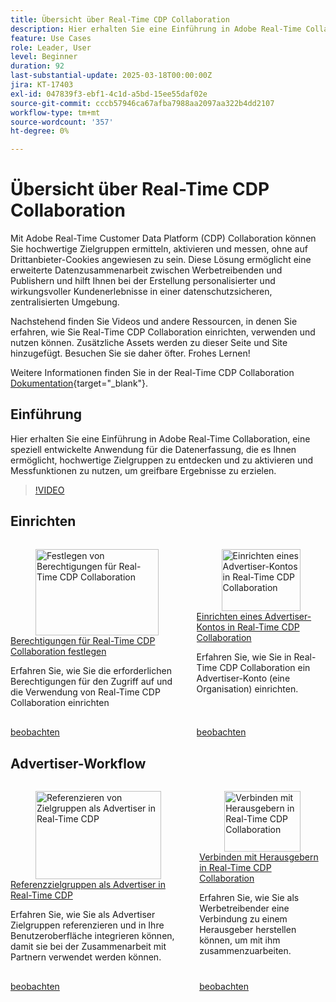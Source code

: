 ```yaml
---
title: Übersicht über Real-Time CDP Collaboration
description: Hier erhalten Sie eine Einführung in Adobe Real-Time Collaboration, eine speziell entwickelte Anwendung für die Datenerfassung, die es Ihnen ermöglicht, hochwertige Zielgruppen zu entdecken und zu aktivieren und Messfunktionen zu nutzen, um greifbare Ergebnisse zu erzielen.
feature: Use Cases
role: Leader, User
level: Beginner
duration: 92
last-substantial-update: 2025-03-18T00:00:00Z
jira: KT-17403
exl-id: 047839f3-ebf1-4c1d-a5bd-15ee55daf02e
source-git-commit: cccb57946ca67afba7988aa2097aa322b4dd2107
workflow-type: tm+mt
source-wordcount: '357'
ht-degree: 0%

---
```


# Übersicht über Real-Time CDP Collaboration

Mit Adobe Real-Time Customer Data Platform (CDP) Collaboration können Sie hochwertige Zielgruppen ermitteln, aktivieren und messen, ohne auf Drittanbieter-Cookies angewiesen zu sein. Diese Lösung ermöglicht eine erweiterte Datenzusammenarbeit zwischen Werbetreibenden und Publishern und hilft Ihnen bei der Erstellung personalisierter und wirkungsvoller Kundenerlebnisse in einer datenschutzsicheren, zentralisierten Umgebung.

Nachstehend finden Sie Videos und andere Ressourcen, in denen Sie erfahren, wie Sie Real-Time CDP Collaboration einrichten, verwenden und nutzen können. Zusätzliche Assets werden zu dieser Seite und Site hinzugefügt. Besuchen Sie sie daher öfter. Frohes Lernen!

Weitere Informationen finden Sie in der Real-Time CDP Collaboration [Dokumentation](https://experienceleague.adobe.com/en/docs/real-time-cdp-collaboration/using/home){target="_blank"}.

## Einführung

Hier erhalten Sie eine Einführung in Adobe Real-Time Collaboration, eine speziell entwickelte Anwendung für die Datenerfassung, die es Ihnen ermöglicht, hochwertige Zielgruppen zu entdecken und zu aktivieren und Messfunktionen zu nutzen, um greifbare Ergebnisse zu erzielen.

>[!VIDEO](https://video.tv.adobe.com/v/3446801?learn=on&enablevpops)


## Einrichten

<!-- CARDS
{cta=Watch}
* set-permissions-for-collaboration.md
* set-up-an-advertiser-account.md

-->
<!-- START CARDS HTML - DO NOT MODIFY BY HAND -->
<div class="columns">
    <div class="column is-half-tablet is-half-desktop is-one-third-widescreen" aria-label="Set permissions for Real-Time CDP Collaboration">
        <div class="card" style="height: 100%; display: flex; flex-direction: column; height: 100%;">
            <div class="card-image">
                <figure class="image x-is-16by9">
                    <a href="set-permissions-for-collaboration.md" title="Festlegen von Berechtigungen für Real-Time CDP Collaboration" target="_blank" rel="referrer">
                        <img class="is-bordered-r-small" src="https://video.tv.adobe.com/v/3452216/?format=jpeg&nocache=1742338375674" alt="Festlegen von Berechtigungen für Real-Time CDP Collaboration"
                             style="width: 100%; aspect-ratio: 16 / 9; object-fit: cover; overflow: hidden; display: block; margin: auto;">
                    </a>
                </figure>
            </div>
            <div class="card-content is-padded-small" style="display: flex; flex-direction: column; flex-grow: 1; justify-content: space-between;">
                <div class="top-card-content">
                    <p class="headline is-size-6 has-text-weight-bold">
                        <a href="set-permissions-for-collaboration.md" target="_blank" rel="referrer" title="Festlegen von Berechtigungen für Real-Time CDP Collaboration">Berechtigungen für Real-Time CDP Collaboration festlegen</a>
                    </p>
                    <p class="is-size-6">Erfahren Sie, wie Sie die erforderlichen Berechtigungen für den Zugriff auf und die Verwendung von Real-Time CDP Collaboration einrichten</p>
                </div>
                <a href="set-permissions-for-collaboration.md" target="_blank" rel="referrer" class="spectrum-Button spectrum-Button--outline spectrum-Button--primary spectrum-Button--sizeM" style="align-self: flex-start; margin-top: 1rem;">
                    <span class="spectrum-Button-label has-no-wrap has-text-weight-bold">beobachten</span>
                </a>
            </div>
        </div>
    </div>
    <div class="column is-half-tablet is-half-desktop is-one-third-widescreen" aria-label="Set up an Advertiser account in Real-Time CDP Collaboration">
        <div class="card" style="height: 100%; display: flex; flex-direction: column; height: 100%;">
            <div class="card-image">
                <figure class="image x-is-16by9">
                    <a href="set-up-an-advertiser-account.md" title="Einrichten eines Advertiser-Kontos in Real-Time CDP Collaboration" target="_blank" rel="referrer">
                        <img class="is-bordered-r-small" src="https://video.tv.adobe.com/v/3452264/?format=jpeg&nocache=1742338375690" alt="Einrichten eines Advertiser-Kontos in Real-Time CDP Collaboration"
                             style="width: 100%; aspect-ratio: 16 / 9; object-fit: cover; overflow: hidden; display: block; margin: auto;">
                    </a>
                </figure>
            </div>
            <div class="card-content is-padded-small" style="display: flex; flex-direction: column; flex-grow: 1; justify-content: space-between;">
                <div class="top-card-content">
                    <p class="headline is-size-6 has-text-weight-bold">
                        <a href="set-up-an-advertiser-account.md" target="_blank" rel="referrer" title="Einrichten eines Advertiser-Kontos in Real-Time CDP Collaboration">Einrichten eines Advertiser-Kontos in Real-Time CDP Collaboration</a>
                    </p>
                    <p class="is-size-6">Erfahren Sie, wie Sie in Real-Time CDP Collaboration ein Advertiser-Konto (eine Organisation) einrichten.</p>
                </div>
                <a href="set-up-an-advertiser-account.md" target="_blank" rel="referrer" class="spectrum-Button spectrum-Button--outline spectrum-Button--primary spectrum-Button--sizeM" style="align-self: flex-start; margin-top: 1rem;">
                    <span class="spectrum-Button-label has-no-wrap has-text-weight-bold">beobachten</span>
                </a>
            </div>
        </div>
    </div>
</div>
<!-- END CARDS HTML - DO NOT MODIFY BY HAND -->

## Advertiser-Workflow

<!-- CARDS
{cta=Watch}
* reference-audiences-as-an-advertiser.md
* connect-with-publishers.md

-->
<!-- START CARDS HTML - DO NOT MODIFY BY HAND -->
<div class="columns">
    <div class="column is-half-tablet is-half-desktop is-one-third-widescreen" aria-label="Reference audiences as an advertiser in Real-Time CDP">
        <div class="card" style="height: 100%; display: flex; flex-direction: column; height: 100%;">
            <div class="card-image">
                <figure class="image x-is-16by9">
                    <a href="reference-audiences-as-an-advertiser.md" title="Referenzieren von Zielgruppen als Advertiser in Real-Time CDP" target="_blank" rel="referrer">
                        <img class="is-bordered-r-small" src="https://video.tv.adobe.com/v/3452217/?format=jpeg&nocache=1742338375994" alt="Referenzieren von Zielgruppen als Advertiser in Real-Time CDP"
                             style="width: 100%; aspect-ratio: 16 / 9; object-fit: cover; overflow: hidden; display: block; margin: auto;">
                    </a>
                </figure>
            </div>
            <div class="card-content is-padded-small" style="display: flex; flex-direction: column; flex-grow: 1; justify-content: space-between;">
                <div class="top-card-content">
                    <p class="headline is-size-6 has-text-weight-bold">
                        <a href="reference-audiences-as-an-advertiser.md" target="_blank" rel="referrer" title="Referenzieren von Zielgruppen als Advertiser in Real-Time CDP">Referenzzielgruppen als Advertiser in Real-Time CDP</a>
                    </p>
                    <p class="is-size-6">Erfahren Sie, wie Sie als Advertiser Zielgruppen referenzieren und in Ihre Benutzeroberfläche integrieren können, damit sie bei der Zusammenarbeit mit Partnern verwendet werden können.</p>
                </div>
                <a href="reference-audiences-as-an-advertiser.md" target="_blank" rel="referrer" class="spectrum-Button spectrum-Button--outline spectrum-Button--primary spectrum-Button--sizeM" style="align-self: flex-start; margin-top: 1rem;">
                    <span class="spectrum-Button-label has-no-wrap has-text-weight-bold">beobachten</span>
                </a>
            </div>
        </div>
    </div>
    <div class="column is-half-tablet is-half-desktop is-one-third-widescreen" aria-label="Connect with publishers in Real-Time CDP Collaboration">
        <div class="card" style="height: 100%; display: flex; flex-direction: column; height: 100%;">
            <div class="card-image">
                <figure class="image x-is-16by9">
                    <a href="connect-with-publishers.md" title="Verbinden mit Herausgebern in Real-Time CDP Collaboration" target="_blank" rel="referrer">
                        <img class="is-bordered-r-small" src="https://video.tv.adobe.com/v/3452218/?format=jpeg&nocache=1742338376009" alt="Verbinden mit Herausgebern in Real-Time CDP Collaboration"
                             style="width: 100%; aspect-ratio: 16 / 9; object-fit: cover; overflow: hidden; display: block; margin: auto;">
                    </a>
                </figure>
            </div>
            <div class="card-content is-padded-small" style="display: flex; flex-direction: column; flex-grow: 1; justify-content: space-between;">
                <div class="top-card-content">
                    <p class="headline is-size-6 has-text-weight-bold">
                        <a href="connect-with-publishers.md" target="_blank" rel="referrer" title="Verbinden mit Herausgebern in Real-Time CDP Collaboration">Verbinden mit Herausgebern in Real-Time CDP Collaboration</a>
                    </p>
                    <p class="is-size-6">Erfahren Sie, wie Sie als Werbetreibender eine Verbindung zu einem Herausgeber herstellen können, um mit ihm zusammenzuarbeiten.</p>
                </div>
                <a href="connect-with-publishers.md" target="_blank" rel="referrer" class="spectrum-Button spectrum-Button--outline spectrum-Button--primary spectrum-Button--sizeM" style="align-self: flex-start; margin-top: 1rem;">
                    <span class="spectrum-Button-label has-no-wrap has-text-weight-bold">beobachten</span>
                </a>
            </div>
        </div>
    </div>
</div>
<!-- END CARDS HTML - DO NOT MODIFY BY HAND -->
